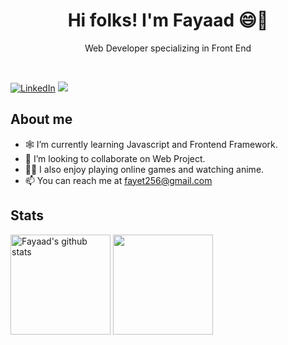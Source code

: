 <div>
  <h1 align="center">Hi folks! I'm Fayaad 😄👋</h1>
  <p align="center">Web Developer specializing in Front End</p>
</div>

<br />

[![LinkedIn](https://img.shields.io/badge/LinkedIn-0077B5?logo=linkedin&logoColor=white)](https://www.linkedin.com/in/fayaadbsa)
![](https://komarev.com/ghpvc/?username=fayaadbsa&color=FF8E2B)

## About me

- 🕸 I’m currently learning Javascript and Frontend Framework.
- 👯 I’m looking to collaborate on Web Project.
- 🏴‍☠️ I also enjoy playing online games and watching anime.
- 📫 You can reach me at fayet256@gmail.com

## Stats

<div>
  <a href="https://github.com/fayaadbsa/github-readme-stats"><img height="160" src="https://github-readme-stats.vercel.app/api?username=fayaadbsa&show_icons=true&include_all_commits=true&theme=react&hide_rank=true&hide=contribs,issues" alt="Fayaad's github stats" /></a>
  <a href="https://github.com/fayaadbsa/github-readme-stats"><img height="160" src="https://github-readme-stats.vercel.app/api/top-langs/?username=fayaadbsa&layout=compact&theme=react" /></a>
</div>
